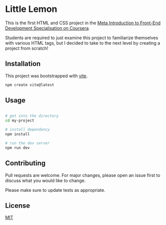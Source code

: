 # Little Lemon

This is the first HTML and CSS project in the [Meta Introduction to Front-End Development Specialisation on Coursera](https://www.coursera.org/learn/introduction-to-front-end-development/programming/omNSR/creating-an-html-document).

Students are required to just examine this project to familiarize themselves with various HTML tags, but I decided to take to the next level by creating a project from scratch!

## Installation

This project was bootstrapped with [vite](https://vitejs.dev/guide/).

```bash
npm create vite@latest
```

## Usage

```bash

# get into the directory
cd my-project

# install dependancy
npm install

# run the dev server
npm run dev

```

## Contributing

Pull requests are welcome. For major changes, please open an issue first
to discuss what you would like to change.

Please make sure to update tests as appropriate.

## License

[MIT](https://choosealicense.com/licenses/mit/)